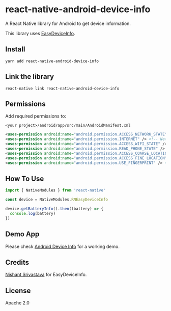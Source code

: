 # react-native-android-device-info

A React Native library for Android to get device information.

This library uses [EasyDeviceInfo](https://github.com/nisrulz/easydeviceinfo).

## Install

```shell
yarn add react-native-android-device-info
```

## Link the library

```shell
react-native link react-native-android-device-info
```

## Permissions

Add required permissions to:

 `<your project>/android/app/src/main/AndroidManifest.xml`

```xml
<uses-permission android:name="android.permission.ACCESS_NETWORK_STATE" /> <!-- Network Info -->
<uses-permission android:name="android.permission.INTERNET" /> <!-- Network Info -->
<uses-permission android:name="android.permission.ACCESS_WIFI_STATE" /> <!-- WiFI Info -->
<uses-permission android:name="android.permission.READ_PHONE_STATE" /> <!-- SIM Info / Phone # -->
<uses-permission android:name="android.permission.ACCESS_COARSE_LOCATION" /> <!-- Location Info -->
<uses-permission android:name="android.permission.ACCESS_FINE_LOCATION" /> <!-- Location Info -->
<uses-permission android:name="android.permission.USE_FINGERPRINT" /> <!-- Fingerprint Info -->
```

## How To Use

```js
import { NativeModules } from 'react-native'

const device = NativeModules.RNEasyDeviceInfo

device.getBatteryInfo().then((battery) => {
  console.log(battery)
})
```


## Demo App

Please check [Android Device Info](https://github.com/hush2/android-device-info) for a working demo.


## Credits

[Nishant Srivastava](https://github.com/nisrulz/) for EasyDeviceInfo.

## License

Apache 2.0
